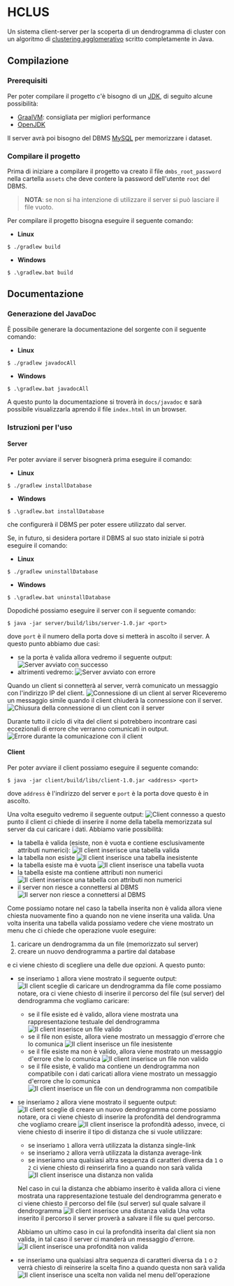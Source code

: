# HCLUS

Un sistema client-server per la scoperta di un dendrogramma di cluster con un algoritmo di [clustering agglomerativo](https://it.wikipedia.org/wiki/Clustering_gerarchico) scritto completamente in Java.

## Compilazione

### Prerequisiti

Per poter compilare il progetto c'è bisogno di un [JDK](https://www.oracle.com/java/), di seguito alcune possibilità:
* [GraalVM](https://www.graalvm.org/): consigliata per migliori performance
* [OpenJDK](https://adoptium.net/)

Il server avrà poi bisogno del DBMS [MySQL](https://mysql.com/) per memorizzare i dataset.

### Compilare il progetto

Prima di iniziare a compilare il progetto va creato il file `dmbs_root_password` nella cartella `assets` che deve contere
la password dell'utente `root` del DBMS.

> **NOTA**: se non si ha intenzione di utilizzare il server si può lasciare il file vuoto.

Per compilare il progetto bisogna eseguire il seguente comando:
* **Linux**
```
$ ./gradlew build
```
* **Windows**
```
$ .\gradlew.bat build
```

## Documentazione

### Generazione del JavaDoc

È possibile generare la documentazione del sorgente con il seguente comando:
* **Linux**
```
$ ./gradlew javadocAll
```
* **Windows**
```
$ .\gradlew.bat javadocAll
```
A questo punto la documentazione si troverà in `docs/javadoc` e sarà possibile visualizzarla aprendo il file `index.html` in un browser.

### Istruzioni per l'uso

#### Server

Per poter avviare il server bisognerà prima eseguire il comando:
* **Linux**
```
$ ./gradlew installDatabase
```
* **Windows**
```
$ .\gradlew.bat installDatabase
```
che configurerà il DBMS per poter essere utilizzato dal server.

Se, in futuro, si desidera portare il DBMS al suo stato iniziale si potrà eseguire il comando:
* **Linux**
```
$ ./gradlew uninstallDatabase
```
* **Windows**
```
$ .\gradlew.bat uninstallDatabase
```

Dopodiché possiamo eseguire il server con il seguente comando:
```
$ java -jar server/build/libs/server-1.0.jar <port>
```
dove `port` è il numero della porta dove si metterà in ascolto il server. A questo punto abbiamo due casi:
* se la porta è valida allora vedremo il seguente output: ![Server avviato con successo](imgs/avvio_server_successo.png)
* altrimenti vedremo: ![Server avviato con errore](imgs/avvio_server_errore.png)

Quando un client si connetterà al server, verrà comunicato un messaggio con l'indirizzo IP del client.
![Connessione di un client al server](imgs/server_client_connesso.png)
Riceveremo un messaggio simile quando il client chiuderà la connessione con il server.
![Chiusura della connessione di un client con il server](imgs/server_client_disconnesso.png)

Durante tutto il ciclo di vita del client si potrebbero incontrare casi eccezionali di errore che verranno comunicati in
output.
![Errore durante la comunicazione con il client](imgs/server_errore_client.png)

#### Client

Per poter avviare il client possiamo eseguire il seguente comando:
```
$ java -jar client/build/libs/client-1.0.jar <address> <port>
```
dove `address` è l'indirizzo del server e `port` è la porta dove questo è in ascolto.

Una volta eseguito vedremo il seguente output:
![Client connesso](imgs/client_intro.png)
a questo punto il client ci chiede di inserire il nome della tabella memorizzata sul server da cui caricare i dati.
Abbiamo varie possibilità:
* la tabella è valida (esiste, non è vuota e contiene esclusivamente attributi numerici): 
  ![Il client inserisce una tabella valida](imgs/client_tabella_valida.png)
* la tabella non esiste
  ![Il client inserisce una tabella inesistente](imgs/client_tabella_inesistente.png)
* la tabella esiste ma è vuota
  ![Il client inserisce una tabella vuota](imgs/client_tabella_vuota.png)
* la tabella esiste ma contiene attributi non numerici
  ![Il client inserisce una tabella con attributi non numerici](imgs/client_tabella_non_numerica.png)
* il server non riesce a connettersi al DBMS
  ![Il server non riesce a connettersi al DBMS](imgs/client_server_non_connesso_dbms.png)
 
Come possiamo notare nel caso la tabella inserita non è valida allora viene chiesta nuovamente fino a quando non ne viene
inserita una valida.
Una volta inserita una tabella valida possiamo vedere che viene mostrato un menu che ci chiede che operazione vuole
eseguire:
1. caricare un dendrogramma da un file (memorizzato sul server)
2. creare un nuovo dendrogramma a partire dal database
 
e ci viene chiesto di scegliere una delle due opzioni. A questo punto:
* se inseriamo `1` allora viene mostrato il seguente output: 
  ![Il client sceglie di caricare un dendrogramma da file](imgs/client_sceglie_dendrogramma_da_file.png)
  come possiamo notare, ora ci viene chiesto di inserire il percorso del file (sul server) del dendrogramma che vogliamo
  caricare:
  * se il file esiste ed è valido, allora viene mostrata una rappresentazione testuale del dendrogramma
    ![Il client inserisce un file valido](imgs/client_inserisce_file_valido.png)
  * se il file non esiste, allora viene mostrato un messaggio d'errore che lo comunica
    ![Il client inserisce un file inesistente](imgs/client_inserisce_file_inesistente.png)
  * se il file esiste ma non è valido, allora viene mostrato un messaggio d'errore che lo comunica
    ![Il client inserisce un file non valido](imgs/client_inserisce_file_non_valido.png)
  * se il file esiste, è valido ma contiene un dendrogramma non compatibile con i dati caricati allora viene mostrato un
    messaggio d'errore che lo comunica
    ![Il client inserisce un file con un dendrogramma non compatibile](imgs/client_inserisce_file_dendrogramma_non_compatibile.png)
* se inseriamo `2` allora viene mostrato il seguente output:
  ![Il client sceglie di creare un nuovo dendrogramma](imgs/client_sceglie_nuovo_dendrogramma.png)
  come possiamo notare, ora ci viene chiesto di inserire la profondità del dendrogramma che vogliamo creare
  ![Il client inserisce la profondità](imgs/client_inserisce_profondita_valida.png)
  adesso, invece, ci viene chiesto di inserire il tipo di distanza che si vuole utilizzare:
  * se inseriamo `1` allora verrà utilizzata la distanza single-link
  * se inseriamo `2` allora verrà utilizzata la distanza average-link
  * se inseriamo una qualsiasi altra sequenza di caratteri diversa da `1` o `2` ci viene chiesto di reinserirla fino a 
    quando non sarà valida
    ![Il client inserisce una distanza non valida](imgs/client_inserisce_distanza_non_valida.png)

  Nel caso in cui la distanza che abbiamo inserito è valida allora ci viene mostrata una rappresentazione testuale del 
  dendrogramma generato e ci viene chiesto il percorso del file (sul server) sul quale salvare il dendrogramma
  ![Il client inserisce una distanza valida](imgs/client_inserisce_distanza_valida.png)
  Una volta inserito il percorso il server proverà a salvare il file su quel percorso.

  Abbiamo un ultimo caso in cui la profondità inserita dal client sia non valida, in tal caso il server ci manderà un
  messaggio d'errore.
  ![Il client inserisce una profondità non valida](imgs/client_inserisce_profondita_non_valida.png)
* se inseriamo una qualsiasi altra sequenza di caratteri diversa da `1` o `2` verrà chiesto di reinserire la scelta fino a 
  quando questa non sarà valida
  ![Il client inserisce una scelta non valida nel menu dell'operazione](imgs/client_scelta_non_valida_menu_operazione.png)